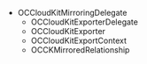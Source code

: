 - OCCloudKitMirroringDelegate
    - OCCloudKitExporterDelegate
    - OCCloudKitExporter
    - OCCloudKitExportContext
    - OCCKMirroredRelationship
